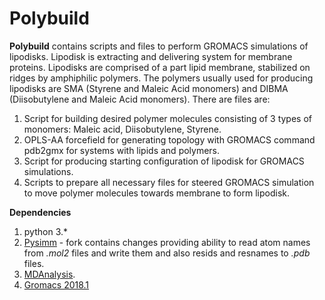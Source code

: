 # Polybuild

**Polybuild** contains scripts and files to perform GROMACS simulations of lipodisks. Lipodisk is extracting and delivering system for membrane proteins. Lipodisks are comprised of a part lipid membrane, stabilized on ridges by amphiphilic polymers. The polymers usually used for producing lipodisks are SMA (Styrene and Maleic Acid monomers) and DIBMA (Diisobutylene and Maleic Acid monomers).
There are  files are:

1. Script for building desired polymer molecules consisting of 3 types of monomers: Maleic acid, Diisobutylene, Styrene.
2. OPLS-AA forcefield for generating topology with GROMACS command pdb2gmx for systems with lipids and polymers.
3. Script for producing starting configuration of lipodisk for GROMACS simulations.
4. Scripts to prepare all necessary files for steered GROMACS simulation to move polymer molecules towards membrane to form lipodisk.

**Dependencies**
1. python 3.*
2. [Pysimm](https://github.com/Tarasovk49/pysimm) - fork contains changes providing ability to read atom names from *.mol2* files and write them and also resids and resnames to *.pdb* files.
3. [MDAnalysis](https://github.com/MDAnalysis/mdanalysis).
4. [Gromacs 2018.1](http://www.gromacs.org/)
